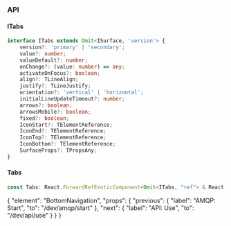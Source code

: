 

### API

#### ITabs

```ts
interface ITabs extends Omit<ISurface, 'version'> {
    version?: 'primary' | 'secondary';
    value?: number;
    valueDefault?: number;
    onChange?: (value: number) => any;
    activateOnFocus?: boolean;
    align?: TLineAlign;
    justify?: TLineJustify;
    orientation?: 'vertical' | 'horizontal';
    initialLineUpdateTimeout?: number;
    arrows?: boolean;
    arrowsMobile?: boolean;
    fixed?: boolean;
    IconStart?: TElementReference;
    IconEnd?: TElementReference;
    IconTop?: TElementReference;
    IconBottom?: TElementReference;
    SurfaceProps?: TPropsAny;
}
```

#### Tabs

```ts
const Tabs: React.ForwardRefExoticComponent<Omit<ITabs, "ref"> & React.RefAttributes<unknown>>;
```


{
  "element": "BottomNavigation",
  "props": {
    "previous": {
      "label": "AMQP: Start",
      "to": "/dev/amqp/start"
    },
    "next": {
      "label": "API: Use",
      "to": "/dev/api/use"
    }
  }
}